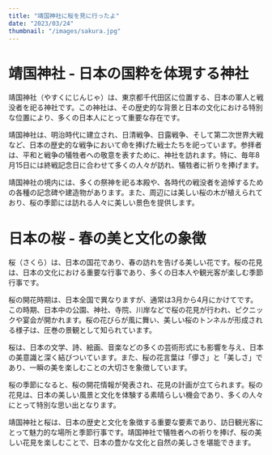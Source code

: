 ```yaml
---
title: "靖国神社に桜を見に行ったよ"
date: "2023/03/24"
thumbnail: "/images/sakura.jpg"
---
```



# 靖国神社 - 日本の国粋を体現する神社

靖国神社（やすくにじんじゃ）は、東京都千代田区に位置する、日本の軍人と戦没者を祀る神社です。この神社は、その歴史的な背景と日本の文化における特別な位置により、多くの日本人にとって重要な存在です。

靖国神社は、明治時代に建立され、日清戦争、日露戦争、そして第二次世界大戦など、日本の歴史的な戦争において命を捧げた戦士たちを祀っています。参拝者は、平和と戦争の犠牲者への敬意を表すために、神社を訪れます。特に、毎年8月15日には終戦記念日に合わせて多くの人々が訪れ、犠牲者に祈りを捧げます。

靖国神社の境内には、多くの祭神を祀る本殿や、各時代の戦没者を追悼するための各種の記念碑や建造物があります。また、周辺には美しい桜の木が植えられており、桜の季節には訪れる人々に美しい景色を提供します。

# 日本の桜 - 春の美と文化の象徴

桜（さくら）は、日本の国花であり、春の訪れを告げる美しい花です。桜の花見は、日本の文化における重要な行事であり、多くの日本人や観光客が楽しむ季節行事です。

桜の開花時期は、日本全国で異なりますが、通常は3月から4月にかけてです。この時期、日本中の公園、神社、寺院、川岸などで桜の花見が行われ、ピクニックや宴会が開かれます。桜の花びらが風に舞い、美しい桜のトンネルが形成される様子は、圧巻の景観として知られています。

桜は、日本の文学、詩、絵画、音楽などの多くの芸術形式にも影響を与え、日本の美意識と深く結びついています。また、桜の花言葉は「儚さ」と「美しさ」であり、一瞬の美を楽しむことの大切さを象徴しています。

桜の季節になると、桜の開花情報が発表され、花見の計画が立てられます。桜の花見は、日本の美しい風景と文化を体験する素晴らしい機会であり、多くの人々にとって特別な思い出となります。

靖国神社と桜は、日本の歴史と文化を象徴する重要な要素であり、訪日観光客にとって魅力的な場所と季節行事です。靖国神社で犠牲者への祈りを捧げ、桜の美しい花見を楽しむことで、日本の豊かな文化と自然の美しさを堪能できます。
